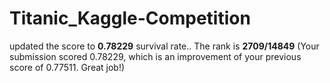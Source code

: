 # Titanic_Kaggle-Competition
updated the score to **0.78229** survival rate..
The rank is **2709/14849** 
(Your submission scored 0.78229, which is an improvement of your previous score of 0.77511. Great job!)

